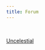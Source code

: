 ```yaml
---
title: Forum
---
```

<p>&nbsp;</p>

<a id="nabblelink" href="http://uncelestial.67314.x6.nabble.com/">Uncelestial</a>
<script src="http://uncelestial.67314.x6.nabble.com/embed/f1"></script>
